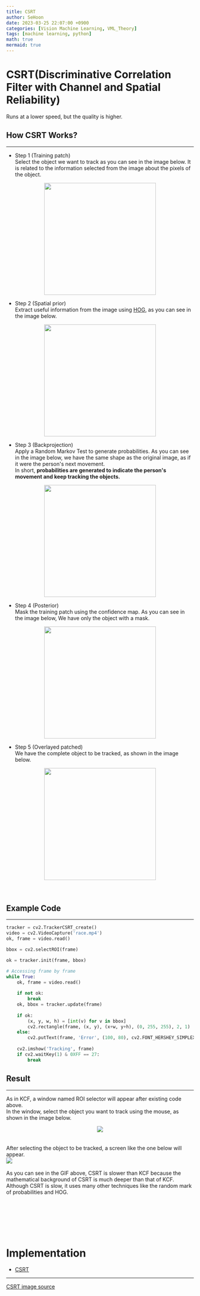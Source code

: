 ```yaml
---
title: CSRT
author: SeHoon
date: 2023-03-25 22:07:00 +0900
categories: [Vision Machine Learning, VML_Theory]
tags: [machine learning, python]
math: true
mermaid: true
---
```


# CSRT(Discriminative Correlation Filter with Channel and Spatial Reliability)
Runs at a lower speed, but the quality is higher.<br>

## How CSRT Works?
---
+ Step 1 (Training patch)<br>
Select the object we want to track as you can see in the image below. It is related to the information selected from the image about the pixels of the object.<br>
<center>
<img src="https://user-images.githubusercontent.com/28240052/227718174-1e62ed67-b956-4d85-9004-1077e9b6dc21.png" height=300 width=300><br>
</center>

+ Step 2 (Spatial prior)<br>
Extract useful information from the image using [HOG](https://csh970605.github.io/posts/HOG/), as you can see in the image below.<br>
<center>
<img src="https://user-images.githubusercontent.com/28240052/227718178-b3e7fb93-d2b7-405c-8562-fa7ea255b79f.png" height=300 width=300><br>
</center>

+ Step 3 (Backprojection)<br>
Apply a Random Markov Test to generate probabilities. As you can see in the image below, we have the same shape as the original image, as if it were the person's next movement.<br>
In short, **probabilities are generated to indicate the person's movement and keep tracking the objects.**<br>
<center>
<img src="https://user-images.githubusercontent.com/28240052/227718181-50a4ec82-ff28-42de-b14d-8bec7e0cfcfe.png" height=300 width=300><br>
</center>

+ Step 4 (Posterior)<br>
Mask the training patch using the confidence map. As you can see in the image below, We have only the object with a mask.<br>

<center>
<img src="https://user-images.githubusercontent.com/28240052/227718187-c410b0c1-6777-42e3-af4e-2933b02b8aa5.png" height=300 width=300><br>
</center>

+ Step 5 (Overlayed patched)<br>
We have the complete object to be tracked, as shown in the image below.<br>

<center>
<img src="https://user-images.githubusercontent.com/28240052/227718193-c7b87186-37bf-49cf-911a-4b36e3fcf938.png" height=300 width=300><br>
</center><br><br>

## Example Code<br>
---

```py
tracker = cv2.TrackerCSRT_create()
video = cv2.VideoCapture('race.mp4')
ok, frame = video.read()

bbox = cv2.selectROI(frame)

ok = tracker.init(frame, bbox)

# Accessing frame by frame
while True:
    ok, frame = video.read()
    
    if not ok:
        break
    ok, bbox = tracker.update(frame)
    
    if ok:
        (x, y, w, h) = [int(v) for v in bbox]
        cv2.rectangle(frame, (x, y), (x+w, y+h), (0, 255, 255), 2, 1)
    else:
        cv2.putText(frame, 'Error', (100, 80), cv2.FONT_HERSHEY_SIMPLEX, 1, (0, 0, 255), 2)
    
    cv2.imshow('Tracking', frame)
    if cv2.waitKey(1) & 0XFF == 27:
        break
```

## Result<br>
---
As in KCF, a window named ROI selector will appear after existing code above.<br>
In the window, select the object you want to track using the mouse, as shown in the image below.<br>
<center>
<img src="https://user-images.githubusercontent.com/28240052/227764927-4f68a123-3778-473d-844e-f2b16a6c8418.png">
</center><br><br>
After selecting the object to be tracked, a screen like the one below will appear.<br>
<img src="https://drive.google.com/uc?export=view&id=1CHLgnGYrukALeyFfRlMQdX1lT1jbhIGB"><br>
<br>
As you can see in the GIF above, CSRT is slower than KCF because the mathematical background of CSRT is much deeper than that of KCF. Although CSRT is slow, it uses many other techniques like the random mark of probabilities and HOG.<br><br>


<br><br><br><br>

# Implementation

+ [CSRT](https://github.com/csh970605/Computer-Vision-Masterclass/tree/main/Section%203)


---
[CSRT image source](https://www.arxiv-vanity.com/papers/1611.08461/)
